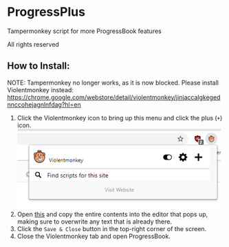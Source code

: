 # ProgressPlus
Tampermonkey script for more ProgressBook features

All rights reserved

## How to Install:
NOTE: Tampermonkey no longer works, as it is now blocked. Please install Violentmonkey instead: https://chrome.google.com/webstore/detail/violentmonkey/jinjaccalgkegednnccohejagnlnfdag?hl=en

1. Click the Violentmonkey icon to bring up this menu and click the plus (`+`) icon.
![Step 1](https://raw.githubusercontent.com/brianush1/progressplus/master/images/violentmonkey.png)
2. Open [this](https://raw.githubusercontent.com/brianush1/progressplus/master/script.js) and copy the entire contents into the editor that pops up, making sure to overwrite any text that is already there.
3. Click the `Save & Close` button in the top-right corner of the screen.
4. Close the Violentmonkey tab and open ProgressBook.
